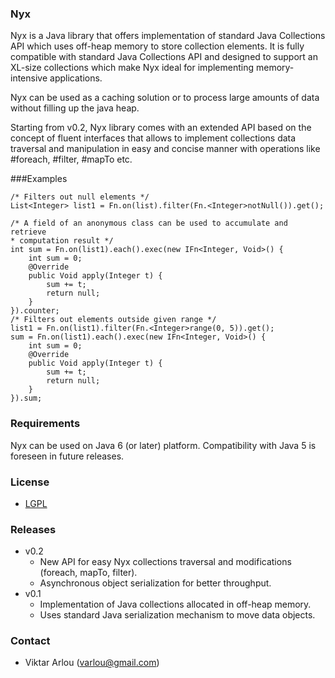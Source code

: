 ### Nyx

Nyx is a Java library that offers implementation of standard Java Collections API which uses off-heap memory to store collection elements. It is fully compatible with standard Java Collections API and designed to support an XL-size collections which make Nyx ideal for implementing memory-intensive applications.
<p>Nyx can be used as a caching solution or to process large amounts of data without filling up the java heap. 	
<p>Starting from v0.2, Nyx library comes with an extended API based on the concept of fluent interfaces that allows to implement collections data traversal and manipulation in easy and concise manner with operations like #foreach, #filter, #mapTo etc.

###Examples
```
/* Filters out null elements */
List<Integer> list1 = Fn.on(list).filter(Fn.<Integer>notNull()).get();

/* A field of an anonymous class can be used to accumulate and retrieve
* computation result */
int sum = Fn.on(list1).each().exec(new IFn<Integer, Void>() {
    int sum = 0;
    @Override
    public Void apply(Integer t) {
        sum += t;
        return null;
    }
}).counter;
/* Filters out elements outside given range */
list1 = Fn.on(list1).filter(Fn.<Integer>range(0, 5)).get();
sum = Fn.on(list1).each().exec(new IFn<Integer, Void>() {
    int sum = 0;
    @Override
    public Void apply(Integer t) {
        sum += t;
        return null;
    }
}).sum;
```
### Requirements

Nyx can be used on Java 6 (or later) platform. Compatibility with Java 5 is foreseen in future releases. 

### License

* [LGPL](http://www.gnu.org/copyleft/lesser.html) 

### Releases

* v0.2
	- New API for easy Nyx collections traversal and modifications (foreach, mapTo, filter).
	- Asynchronous object serialization for better throughput. 
* v0.1
	- Implementation of Java collections allocated in off-heap memory. 
	- Uses standard Java serialization mechanism to move data objects.

### Contact

* Viktar Arlou (varlou@gmail.com)
